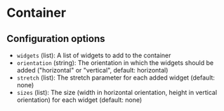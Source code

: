 # Container

## Configuration options

* `widgets` (list): A list of widgets to add to the container
* `orientation` (string): The orientation in which the widgets should be added ("horizontal" or "vertical", default: horizontal)
* `stretch` (list): The stretch parameter for each added widget (default: none)
* `sizes` (list): The size (width in horizontal orientation, height in vertical orientation) for each widget (default: none)